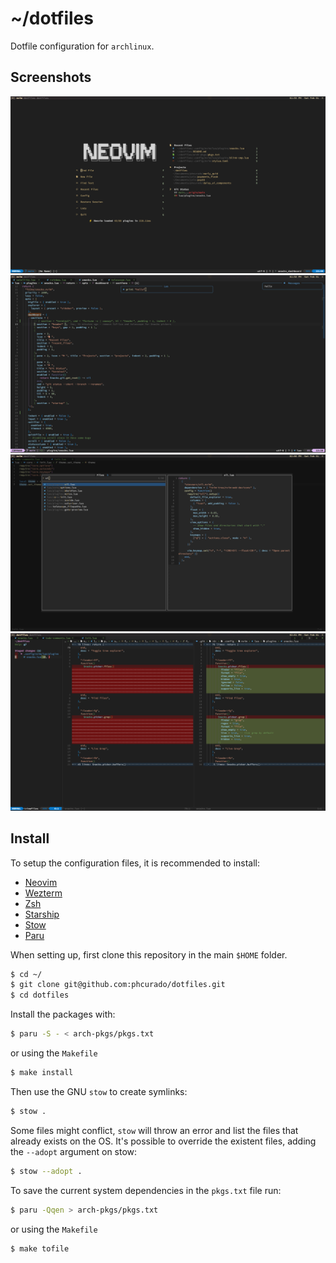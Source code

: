 # ~/dotfiles

Dotfile configuration for `archlinux`.

## Screenshots

<img src="images/dashboard.png" alt="main screen with snacks dashboard">

<img src="images/cmdline.png" alt="cmd line with noice plugin">

<img src="images/finder.png" alt="Finder plugin">

<img src="images/gitdiff.png" alt="git diff with Neogit plugin">

## Install

To setup the configuration files, it is recommended to install:

- [Neovim](https://neovim.io)
- [Wezterm](https://wezfurlong.org/wezterm)
- [Zsh](https://wiki.archlinux.org/title/Zsh)
- [Starship](https://starship.rs)
- [Stow](https://www.gnu.org/software/stow/manual/stow.html)
- [Paru](https://github.com/Morganamilo/paru)

When setting up, first clone this repository in the main `$HOME` folder.

```bash
$ cd ~/
$ git clone git@github.com:phcurado/dotfiles.git
$ cd dotfiles
```

Install the packages with:

```bash
$ paru -S - < arch-pkgs/pkgs.txt
```

or using the `Makefile`

```bash
$ make install
```

Then use the GNU `stow` to create symlinks:

```bash
$ stow .
```

Some files might conflict, `stow` will throw an error and list the files that already exists on the OS.
It's possible to override the existent files, adding the `--adopt` argument on stow:

```bash
$ stow --adopt .
```

To save the current system dependencies in the `pkgs.txt` file run:

```bash
$ paru -Qqen > arch-pkgs/pkgs.txt
```

or using the `Makefile`

```bash
$ make tofile
```
